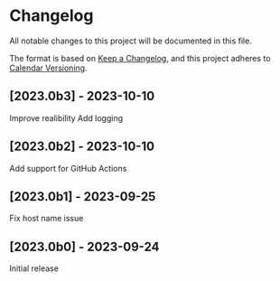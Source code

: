 # Changelog

All notable changes to this project will be documented in this file.

The format is based on [Keep a Changelog](https://keepachangelog.com/en/1.1.0/),
and this project adheres to [Calendar Versioning](https://calver.org).

## [2023.0b3] - 2023-10-10

Improve realibility
Add logging
## [2023.0b2] - 2023-10-10

Add support for GitHub Actions

## [2023.0b1] - 2023-09-25

Fix host name issue

## [2023.0b0] - 2023-09-24

Initial release
